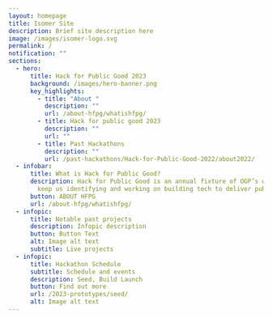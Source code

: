 ```yaml
---
layout: homepage
title: Isomer Site
description: Brief site description here
image: /images/isomer-logo.svg
permalink: /
notification: ""
sections:
  - hero:
      title: Hack for Public Good 2023
      background: /images/hero-banner.png
      key_highlights:
        - title: "About "
          description: ""
          url: /about-hfpg/whatishfpg/
        - title: Hack for public good 2023
          description: ""
          url: ""
        - title: Past Hackathons
          description: ""
          url: /past-hackathons/Hack-for-Public-Good-2022/about2022/
  - infobar:
      title: What is Hack for Public Good?
      description: Hack for Public Good is an annual fixture of OGP’s way of work to
        keep us identifying and working on building tech to deliver public good.
      button: ABOUT HFPG
      url: /about-hfpg/whatishfpg/
  - infopic:
      title: Notable past projects
      description: Infopic description
      button: Button Text
      alt: Image alt text
      subtitle: Live projects
  - infopic:
      title: Hackathon Schedule
      subtitle: Schedule and events
      description: Seed, Build Launch
      button: Find out more
      url: /2023-prototypes/seed/
      alt: Image alt text
---
```

